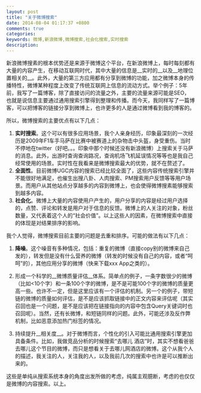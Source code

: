 ```yaml
---
layout: post
title: "关于微博搜索"
date: 2014-08-04 01:17:37 +0800
comments: true
categories: 
keywords: 微博,新浪微博,微博搜索,社会化搜索,实时搜索
description: 
---
```


新浪微博搜素的根本优势还是来源于微博这个平台，在新浪微博上，每时每刻都有大量的内容产生，在移动互联网时代，其中大量的信息是__实时的__以及__地理位置相关的__。此外，大量的第三方应用都有分享到微博的功能，加之微博本身的传播特性，微博某种程度上改变了传统互联网上信息的流动方式。举个例子：5年前，我写了一篇博客，除了直接访问的流量之外，主要的流量来源可能是SEO，也就是说信息主要通过通用搜索引擎得到整理和传播。而今天，我同样写了一篇博客，可以把博客的链接分享到微博上，也许更多的人是通过微博看到我的博客的。

所以，微博搜索的主要优点有以下几点：

1. __实时搜索__。这个可以有很多应用场景，我个人亲身经历，印象最深刻的一次经历是2009年F1车手马萨在比赛中被赛道上的杂物击中头盔，身受重伤。当时不停地在twitter（好吧。。。印象中那个时候还没有新浪微博）上搜索关于马萨的消息。此外，出游时查询查询路况，查询机场飞机延误情况等等也是我自己经常使用的场景。实时性在我看来是微博搜索最大的优势，就不在赘述了。
2. __全面性__。目前微博UGC内容的搜索已经比较全面了，这些内容传统搜索引擎并不能很好地满足，也催生出搜八卦、人肉搜索、PM搜索用户反馈等等用户场景。而用户从其他站点分享越多的内容到微博上，也会使得微博搜素能够搜索到越多内容。
3. __社会化__。微博上大量的内容使用户产生的，用户分享的内容是经过用户选择的，点赞、评论和转发是用户对于信息的反馈。微博上的人关注的对象，粉丝数量，又代表着这个人的“社会价值”。以上这些人的因素，在微博搜索中直接的体现是对结果排序的影响。

我个人觉得，微博搜索目前主要的问题是去重和排序。可能的做法有以下几点：

1. __降噪__。这个噪音有多种情况，包括：重复的微博（直接copy别的微博来自己发的），转发但是没有什么营养的微博（转发的时候没有自己的内容，或者“呵呵”的），其他应用分享的微博（快来下载xxx App之类的）。

2. 形成一个科学的__微博质量评估__体系。简单点的例子，一条字数很少的微博（比如<10个字）和一条100个字的微博，是不是可能100个字的微博的质量更高一些。也许不一定，但是这里应该有一个评估的机制。另一个的例子，带短链的微博的质量如何评估，是不是应该抓取链接中的正文内容来评估呢（其实召回也是一个问题，是不是应该把在链接指向的内容中包含Query关键词时也召回呢）。当然，还有长微博，和短链同样的问题。此外，可能还涉及反作弊机制，比如恶意添加热门标签的情况。

3. 持续提升__相关度__。对于微博而言，个性化的引入可能比通用搜索引擎更加具备条件。比如，我做竞品分析的时候搜索“去哪儿 酒店”时，其实不想看爸爸去哪儿这个节目的微博，而只是想看关于去哪儿网酒店的微博。这个从我个人的描述，我关注的人，关注我的人，以及我前几次的搜索中也许是可以推断出来的。

这些是单纯从搜索系统本身的角度出发所做的考虑，纯属主观臆断，考虑的也仅仅是微博的内容搜索。以上。

